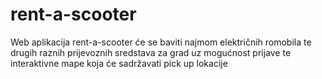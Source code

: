 # rent-a-scooter
Web aplikacija rent-a-scooter će se baviti najmom električnih romobila te drugih raznih prijevoznih sredstava za grad uz mogućnost prijave te interaktivne mape koja će sadržavati pick up lokacije 
